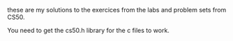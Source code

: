 these are my solutions to the exercices from the labs and problem sets
from  CS50.

You need to get the cs50.h library for the c files to work.
